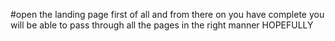 #open the landing page first of all and from  there on you have complete you will be able to pass through all the pages in the right manner HOPEFULLY
